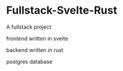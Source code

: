 # Fullstack-Svelte-Rust

A fullstack project

frontend written in svelte

backend written in rust

postgres database
